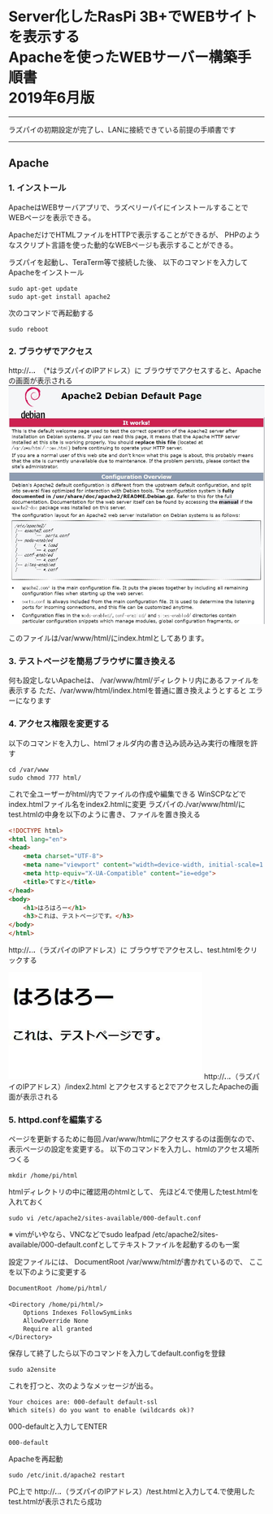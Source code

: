 # Server化したRasPi 3B+でWEBサイトを表示する<br>Apacheを使ったWEBサーバー構築手順書<br>2019年6月版
---
ラズパイの初期設定が完了し、LANに接続できている前提の手順書です

---
## Apache
###  1. インストール
ApacheはWEBサーバアプリで、ラズベリーパイにインストールすることで
WEBページを表示できる。

ApacheだけでHTMLファイルをHTTPで表示することができるが、
PHPのようなスクリプト言語を使った動的なWEBページも表示することができる。

ラズパイを起動し、TeraTerm等で接続した後、
以下のコマンドを入力してApacheをインストール
```
sudo apt-get update
sudo apt-get install apache2
```
次のコマンドで再起動する
```
sudo reboot
```
###  2. ブラウザでアクセス
http://***.***.***.***　（*はラズパイのIPアドレス）に
ブラウザでアクセスすると、Apacheの画面が表示される
![Apache_page](page.JPG)

このファイルは/var/www/html/にindex.htmlとしてあります。
###  3. テストページを簡易ブラウザに置き換える
何も設定しないApacheは、
/var/www/html/ディレクトリ内にあるファイルを表示する
ただ、/var/www/html/index.htmlを普通に置き換えようとすると
エラーになります
###  4. アクセス権限を変更する
以下のコマンドを入力し、htmlフォルダ内の書き込み読み込み実行の権限を許す
```
cd /var/www
sudo chmod 777 html/
```
これで全ユーザーがhtml/内でファイルの作成や編集できる
WinSCPなどでindex.htmlファイル名をindex2.htmlに変更
ラズパイの./var/www/html/に
test.htmlの中身を以下のように書き、ファイルを置き換える
```html
<!DOCTYPE html>
<html lang="en">
<head>
	<meta charset="UTF-8">
	<meta name="viewport" content="width=device-width, initial-scale=1.0">
	<meta http-equiv="X-UA-Compatible" content="ie=edge">
	<title>てすと</title>
</head>
<body>
	<h1>はろはろー</h1>
	<h3>これは、テストページです。</h3>
</body>
</html>
```
http://***.***.***.***（ラズパイのIPアドレス）に
ブラウザでアクセスし、test.htmlをクリックする

![new_page](newpage.JPG)
http://***.***.***.***（ラズパイのIPアドレス）/index2.html
とアクセスすると2でアクセスしたApacheの画面が表示される
###  5. httpd.confを編集する
ページを更新するために毎回./var/www/htmlにアクセスするのは面倒なので、表示ページの設定を変更する。
以下のコマンドを入力し、htmlのアクセス場所つくる
```
mkdir /home/pi/html
```
htmlディレクトリの中に確認用のhtmlとして、
先ほど4.で使用したtest.htmlを入れておく
```
sudo vi /etc/apache2/sites-available/000-default.conf
```
※ vimがいやなら、VNCなどでsudo leafpad /etc/apache2/sites-available/000-default.confとしてテキストファイルを起動するのも一案

設定ファイルには、
DocumentRoot /var/www/htmlが書かれているので、
ここを以下のように変更する
```
DocumentRoot /home/pi/html/

<Directory /home/pi/html/>
    Options Indexes FollowSymLinks
    AllowOverride None
    Require all granted
</Directory>
```
保存して終了したら以下のコマンドを入力してdefault.configを登録
```
sudo a2ensite
```
これを打つと、次のようなメッセージが出る。
```
Your choices are: 000-default default-ssl
Which site(s) do you want to enable (wildcards ok)?
```
000-defaultと入力してENTER
```
000-default
```
Apacheを再起動
```
sudo /etc/init.d/apache2 restart
```
PC上で
http://***.***.***.***（ラズパイのIPアドレス）/test.htmlと入力して4.で使用したtest.htmlが表示されたら成功